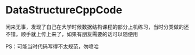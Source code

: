 # DataStructureCppCode
闲来无事，发现了自己在大学时候数据结构课程的部分上机练习，当时分类做的还不错，顺手就上传上来了，如果有朋友需要的话可以随便用

PS：可能当时代码写得不太规范，勿喷哈